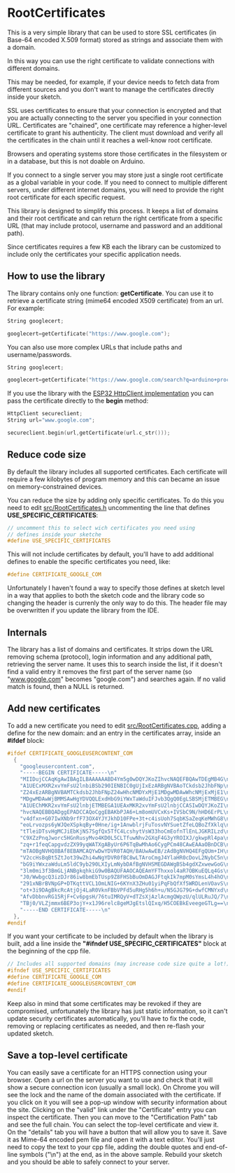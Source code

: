 # RootCertificates
This is a very simple library that can be used to store SSL certificates (in Base-64 encoded X.509 format) stored as strings and associate them with a domain. 

In this way you can use the right certificate to validate connections with different domains.

This may be needed, for example, if your device needs to fetch data from different sources and you don't want to manage the certificates directly inside your sketch.

SSL uses certificates to ensure that your connection is encrypted and that you are actually connecting to the server you specified in your connection URL. Certificates are "chained", one certificate may reference a higher-level certificate to grant his authenticity. The client must download and verify all the certificates in the chain until it reaches a well-know root certificate. 

Browsers and operating systems store those certificates in the filesystem or in a database, but this is not doable on Arduino. 

If you connect to a single server you may store just a single root certificate as a global variable in your code. If you need to connect to multiple different servers, under different internet domains, you will need to provide the right root certificate for each specific request. 

This library is designed to simplify this process. It keeps a list of domains and their root certificate and can return the right certificate from a specific URL (that may include protocol, username and password and an additional path).

Since certificates requires a few KB each the library can be customized to include only the certificates your specific application needs.

## How to use the library
The library contains only one function: **getCertificate**.
You can use it to retrieve a certificate string (mime64 encoded X509 certificate) from an url.
For example:
```C++
String googlecert;

googlecert=getCertificate("https://www.google.com");
```
You can also use more complex URLs that include paths and username/passwords.
```C++
String googlecert;

googlecert=getCertificate("https://www.google.com/search?q=arduino+processing+language");
```

If you use the library with the [ESP32 HttpClient implementation](https://github.com/espressif/arduino-esp32) you can pass the certificate directly to the **begin** method:
```C++
HttpClient secureclient;
String url="www.google.com";

secureclient.begin(url,getCertificate(url.c_str()));
```

## Reduce code size
By default the library includes all supported certificates. Each certificate will require a few kilobytes of program memory and this can became an issue on memory-constrained devices.

You can reduce the size by adding only specific certificates. 
To do this you need to edit [src/RootCertificates.h](https://github.com/VMinute/RootCertificates/blob/master/src/RootCertificates.h) uncommenting the line that defines **USE_SPECIFIC_CERTIFICATES**:
```C++
// uncomment this to select wich certificates you need using 
// defines inside your sketche
#define USE_SPECIFIC_CERTIFICATES
```
This will not include certificates by default, you'll have to add additional defines to enable the specific certificates you need, like:
```C++
#define CERTIFICATE_GOOGLE_COM
```
Unfortunately I haven't found a way to specify those defines at sketch level in a way that applies to both the sketch code and the library code so changing the header is currenly the only way to do this. The header file may be overwritten if you update the library from the IDE.
## Internals
The library has a list of domains and certificates. It strips down the URL removing schema (protocol), login information and any additional path, retrieving the server name. It uses this to search inside the list, if it doesn't find a valid entry it removes the first part of the server name (so "www.google.com" becomes "google.com") and searches again.
If no valid match is found, then a NULL is returned.
## Add new certificates
To add a new certificate you need to edit [src/RootCertificates.cpp](https://github.com/VMinute/RootCertificates/blob/master/src/RootCertificates.cpp), adding a define for the new domain:
and an entry in the certificates array, inside an **#ifdef** block:
```C++
#ifdef CERTIFICATE_GOOGLEUSERCONTENT_COM
  {
    "googleusercontent.com",
    "-----BEGIN CERTIFICATE-----\n"
    "MIIDujCCAqKgAwIBAgILBAAAAAABD4Ym5g0wDQYJKoZIhvcNAQEFBQAwTDEgMB4G\n"
    "A1UECxMXR2xvYmFsU2lnbiBSb290IENBIC0gUjIxEzARBgNVBAoTCkdsb2JhbFNp\n"
    "Z24xEzARBgNVBAMTCkdsb2JhbFNpZ24wHhcNMDYxMjE1MDgwMDAwWhcNMjExMjE1\n"
    "MDgwMDAwWjBMMSAwHgYDVQQLExdHbG9iYWxTaWduIFJvb3QgQ0EgLSBSMjETMBEG\n"
    "A1UEChMKR2xvYmFsU2lnbjETMBEGA1UEAxMKR2xvYmFsU2lnbjCCASIwDQYJKoZI\n"
    "hvcNAQEBBQADggEPADCCAQoCggEBAKbPJA6+Lm8omUVCxKs+IVSbC9N/hHD6ErPL\n"
    "v4dfxn+G07IwXNb9rfF73OX4YJYJkhD10FPe+3t+c4isUoh7SqbKSaZeqKeMWhG8\n"
    "eoLrvozps6yWJQeXSpkqBy+0Hne/ig+1AnwblrjFuTosvNYSuetZfeLQBoZfXklq\n"
    "tTleiDTsvHgMCJiEbKjNS7SgfQx5TfC4LcshytVsW33hoCmEofnTlEnLJGKRILzd\n"
    "C9XZzPnqJworc5HGnRusyMvo4KD0L5CLTfuwNhv2GXqF4G3yYROIXJ/gkwpRl4pa\n"
    "zq+r1feqCapgvdzZX99yqWATXgAByUr6P6TqBwMhAo6CygPCm48CAwEAAaOBnDCB\n"
    "mTAOBgNVHQ8BAf8EBAMCAQYwDwYDVR0TAQH/BAUwAwEB/zAdBgNVHQ4EFgQUm+IH\n"
    "V2ccHsBqBt5ZtJot39wZhi4wNgYDVR0fBC8wLTAroCmgJ4YlaHR0cDovL2NybC5n\n"
    "bG9iYWxzaWduLm5ldC9yb290LXIyLmNybDAfBgNVHSMEGDAWgBSb4gdXZxwewGoG\n"
    "3lm0mi3f3BmGLjANBgkqhkiG9w0BAQUFAAOCAQEAmYFThxxol4aR7OBKuEQLq4Gs\n"
    "J0/WwbgcQ3izDJr86iw8bmEbTUsp9Z8FHSbBuOmDAGJFtqkIk7mpM0sYmsL4h4hO\n"
    "291xNBrBVNpGP+DTKqttVCL1OmLNIG+6KYnX3ZHu01yiPqFbQfXf5WRDLenVOavS\n"
    "ot+3i9DAgBkcRcAtjOj4LaR0VknFBbVPFd5uRHg5h6h+u/N5GJG79G+dwfCMNYxd\n"
    "AfvDbbnvRG15RjF+Cv6pgsH/76tuIMRQyV+dTZsXjAzlAcmgQWpzU/qlULRuJQ/7\n"
    "TBj0/VLZjmmx6BEP3ojY+x1J96relc8geMJgEtslQIxq/H5COEBkEveegeGTLg==\n"
    "-----END CERTIFICATE-----\n"  
  },
#endif
```
If you want your certificate to be included by default when the library is built, add a line inside the **"#ifndef USE_SPECIFIC_CERTIFICATES"** block at the beginning of the cpp file.
```C++
// Includes all supported domains (may increase code size quite a lot!)
#ifndef USE_SPECIFIC_CERTIFICATES
#define CERTIFICATE_GOOGLE_COM
#define CERTIFICATE_GOOGLEUSERCONTENT_COM
#endif
```
Keep also in mind that some certificates may be revoked if they are compromised, unfortunately the library has just static information, so it can't update security certificates automatically, you'll have to fix the code, removing or replacing certificates as needed, and then re-flash your updated sketch.
## Save a top-level certificate
You can easily save a certificate for an HTTPS connection using your browser. Open a url on the server you want to use and check that it will show a secure connection icon (usually a small lock). On Chrome you will see the lock and the name of the domain associated with the certificate. If you click on it you will see a pop-up window with security information about the site. Clicking on the "valid" link under the "Certificate" entry you can inspect the certificate. Then you can move to the "Certification Path" tab and see the full chain. You can select the top-level certificate and view it. On the "details" tab you will have a button that will allow you to save it. Save it as Mime-64 encoded pem file and open it with a text editor. You'll just need to copy the text to your cpp file, adding the double quotes and end-of-line symbols ("\n") at the end, as in the above sample. Rebuild your sketch and you should be able to safely connect to your server.
